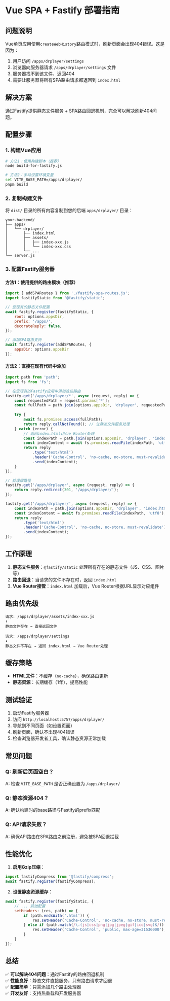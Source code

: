 # Vue SPA + Fastify 部署指南

## 问题说明

Vue单页应用使用`createWebHistory`路由模式时，刷新页面会出现404错误。这是因为：

1. 用户访问 `/apps/drplayer/settings`
2. 浏览器向服务器请求 `/apps/drplayer/settings` 文件
3. 服务器找不到该文件，返回404
4. 需要让服务器将所有SPA路由请求都返回到 `index.html`

## 解决方案

通过Fastify提供静态文件服务 + SPA路由回退机制，完全可以解决刷新404问题。

## 配置步骤

### 1. 构建Vue应用

```bash
# 方法1：使用构建脚本（推荐）
node build-for-fastify.js

# 方法2：手动设置环境变量
set VITE_BASE_PATH=/apps/drplayer/
pnpm build
```

### 2. 复制构建文件

将 `dist/` 目录的所有内容复制到您的后端 `apps/drplayer/` 目录：

```
your-backend/
├── apps/
│   └── drplayer/
│       ├── index.html
│       ├── assets/
│       │   ├── index-xxx.js
│       │   └── index-xxx.css
│       └── ...
└── server.js
```

### 3. 配置Fastify服务器

#### 方法1：使用提供的路由模块（推荐）

```javascript
import { addSPARoutes } from './fastify-spa-routes.js';
import fastifyStatic from '@fastify/static';

// 您现有的静态文件配置
await fastify.register(fastifyStatic, {
    root: options.appsDir,
    prefix: '/apps/',
    decorateReply: false,
});

// 添加SPA路由支持
await fastify.register(addSPARoutes, { 
    appsDir: options.appsDir 
});
```

#### 方法2：直接在现有代码中添加

```javascript
import path from 'path';
import fs from 'fs';

// 在您现有的Fastify应用中添加这些路由
fastify.get('/apps/drplayer/*', async (request, reply) => {
    const requestedPath = request.params['*'];
    const fullPath = path.join(options.appsDir, 'drplayer', requestedPath);
    
    try {
        await fs.promises.access(fullPath);
        return reply.callNotFound(); // 让静态文件服务处理
    } catch (error) {
        // 返回index.html让Vue Router处理
        const indexPath = path.join(options.appsDir, 'drplayer', 'index.html');
        const indexContent = await fs.promises.readFile(indexPath, 'utf8');
        return reply
            .type('text/html')
            .header('Cache-Control', 'no-cache, no-store, must-revalidate')
            .send(indexContent);
    }
});

// 处理根路径
fastify.get('/apps/drplayer', async (request, reply) => {
    return reply.redirect(301, '/apps/drplayer/');
});

fastify.get('/apps/drplayer/', async (request, reply) => {
    const indexPath = path.join(options.appsDir, 'drplayer', 'index.html');
    const indexContent = await fs.promises.readFile(indexPath, 'utf8');
    return reply
        .type('text/html')
        .header('Cache-Control', 'no-cache, no-store, must-revalidate')
        .send(indexContent);
});
```

## 工作原理

1. **静态文件服务**：`@fastify/static` 处理所有存在的静态文件（JS、CSS、图片等）
2. **路由回退**：当请求的文件不存在时，返回 `index.html`
3. **Vue Router接管**：`index.html` 加载后，Vue Router根据URL显示对应组件

## 路由优先级

```
请求: /apps/drplayer/assets/index-xxx.js
↓
静态文件存在 → 直接返回文件

请求: /apps/drplayer/settings
↓
静态文件不存在 → 返回 index.html → Vue Router处理
```

## 缓存策略

- **HTML文件**：不缓存（`no-cache`），确保路由更新
- **静态资源**：长期缓存（1年），提高性能

## 测试验证

1. 启动Fastify服务器
2. 访问 `http://localhost:5757/apps/drplayer/`
3. 导航到不同页面（如设置页面）
4. 刷新页面，确认不出现404错误
5. 检查浏览器开发者工具，确认静态资源正常加载

## 常见问题

### Q: 刷新后页面空白？
A: 检查 `VITE_BASE_PATH` 是否正确设置为 `/apps/drplayer/`

### Q: 静态资源404？
A: 确认构建时的base路径与Fastify的prefix匹配

### Q: API请求失败？
A: 确保API路由在SPA路由之前注册，避免被SPA回退拦截

## 性能优化

1. **启用Gzip压缩**：
```javascript
import fastifyCompress from '@fastify/compress';
await fastify.register(fastifyCompress);
```

2. **设置静态资源缓存**：
```javascript
await fastify.register(fastifyStatic, {
    // ... 其他配置
    setHeaders: (res, path) => {
        if (path.endsWith('.html')) {
            res.setHeader('Cache-Control', 'no-cache, no-store, must-revalidate');
        } else if (path.match(/\.(js|css|png|jpg|jpeg|gif|ico|svg)$/)) {
            res.setHeader('Cache-Control', 'public, max-age=31536000');
        }
    }
});
```

## 总结

✅ **可以解决404问题**：通过Fastify的路由回退机制  
✅ **性能良好**：静态文件直接服务，只有路由请求才回退  
✅ **配置简单**：只需添加几个路由处理器  
✅ **开发友好**：支持热重载和开发服务器